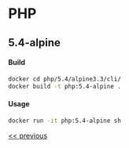 # PHP

## 5.4-alpine

#### Build
```bash
docker cd php/5.4/alpine3.3/cli/
docker build -t php:5.4-alpine .
```

#### Usage
```bash
docker run -it php:5.4-alpine sh 
```

[<< previous](../README.md)

